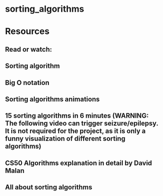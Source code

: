 # sorting_algorithms

# Resources
## Read or watch:

## Sorting algorithm
## Big O notation
## Sorting algorithms animations
## 15 sorting algorithms in 6 minutes (WARNING: The following video can trigger seizure/epilepsy. It is not required for the project, as it is only a funny visualization of different sorting algorithms)
## CS50 Algorithms explanation in detail by David Malan
## All about sorting algorithms

